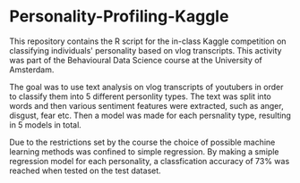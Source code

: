 # Personality-Profiling-Kaggle
This repository contains the R script for the in-class Kaggle competition on classifying individuals' personality 
based on vlog transcripts. This activity was part of the Behavioural Data Science course at the University of Amsterdam.

The goal was to use text analysis on vlog transcripts of youtubers in order to classify them into 5 different personlity types. 
The text was split into words and then various sentiment features were extracted, such as anger, disgust, fear etc. Then a 
model was made for each persnality type, resulting in 5 models in total. 

Due to the restrictions set by the course the choice of possible machine learning methods was confined to simple regression. 
By making a smiple regression model for each personality, a classfication accuracy of 73% was reached when tested on the test
dataset. 
